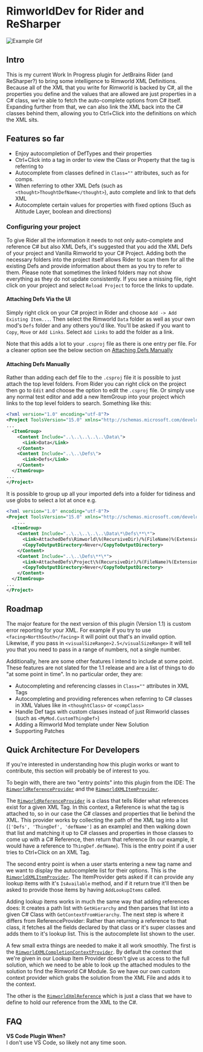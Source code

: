 # RimworldDev for Rider and ReSharper

![Example Gif](./example.gif)

## Intro

This is my current Work In Progress plugin for JetBrains Rider (and ReSharper?) to bring some intelligence to Rimworld
XML Definitions. Because all of the XML that you write for Rimworld is backed by C#, all the properties you define and the
values that are allowed are just properties in a C# class, we're able to fetch the auto-complete options from C# itself.
Expanding further from that, we can also link the XML back into the C# classes behind them, allowing you to Ctrl+Click
into the definitions on which the XML sits.

## Features so far

 * Enjoy autocompletion of DefTypes and their properties
 * Ctrl+Click into a tag in order to view the Class or Property that the tag is referring to
 * Autocomplete from classes defined in `Class=""` attributes, such as for comps.
 * When referring to other XML Defs (such as `<thought>ThoughtDefName</thought>`), auto complete and link to that defs XML
 * Autocomplete certain values for properties with fixed options (Such as Altitude Layer, boolean and directions)

### Configuring your project
To give Rider all the information it needs to not only auto-complete and reference C# but also XML Defs, it's suggested
that you add the XML Defs of your project and Vanilla Rimworld to your C# Project. Adding both the necessary folders into
the project itself allows Rider to scan them for all the existing Defs and provide information about them as you try to
refer to them.  Please note that sometimes the linked folders may not show everything as they do not update consistently.
If you see a missing file, right click on your project and select `Reload Project` to force the links to update.

#### Attaching Defs Via the UI
Simply right click on your C# project in Rider and choose `Add -> Add Existing Item...`.
Then select the Rimworld `Data` folder as well as your own mod's `Defs` folder and any others you'd like.
You'll be asked if you want to `Copy`, `Move` or `Add Links`. Select `Add Links` to add the folder as a link. 

Note that this adds a lot to your `.csproj` file as there is one entry per file.
For a cleaner option see the below section on [Attaching Defs Manually](#attaching-defs-manually)

#### Attaching Defs Manually
Rather than adding each def file to the `.csproj` file it is possible to just attach the top level folders.
From Rider you can right click on the project then go to `Edit` and choose the option to edit the `.csproj` file.
Or simply use any normal test editor and add a new ItemGroup into your project which links to the top level folders to search.
Something like this:

```xml
<?xml version="1.0" encoding="utf-8"?>
<Project ToolsVersion="15.0" xmlns="http://schemas.microsoft.com/developer/msbuild/2003">
...
  <ItemGroup>
    <Content Include="..\..\..\..\..\Data\">
      <Link>Data</Link>
    </Content>
    <Content Include="..\..\Defs\">
      <Link>Defs</Link>
    </Content>
  </ItemGroup>
...
</Project>
```

It is possible to group up all your imported defs into a folder for tidiness and use globs to select a lot at once e.g.
```xml
<?xml version="1.0" encoding="utf-8"?>
<Project ToolsVersion="15.0" xmlns="http://schemas.microsoft.com/developer/msbuild/2003">
    ...
  <ItemGroup>
    <Content Include="..\..\..\..\..\Data\*\Defs\**\*">
      <Link>AttachedDefs\Rimworld\%(RecursiveDir)/%(FileName)%(Extension)</Link>
      <CopyToOutputDirectory>Never</CopyToOutputDirectory>
    </Content>
    <Content Include="..\..\Defs\**\*">
      <Link>AttachedDefs\Project\%(RecursiveDir)/%(FileName)%(Extension)</Link>
      <CopyToOutputDirectory>Never</CopyToOutputDirectory>
    </Content>
  </ItemGroup>
...
</Project>
```

## Roadmap

The major feature for the next version of this plugin (Version 1.1) is custom error reporting for your XML. For example
if you try to use `<facing>NorthSouth</facing>` it will point out that's an invalid option. Likewise, if you pass in 
`<visualSizeRange>2.5</visualSizeRange>` it will tell you that you need to pass in a range of numbers, not a single number.

Additionally, here are some other features I intend to include at some point. These features are not slated for the 1.1
release and are a list of things to do "at some point in time". In no particular order, they are:

 * Autocompleting and referencing classes in `Class=""` attributes in XML Tags
 * Autocompleting and providing references when referring to C# classes in XML Values like in `<thoughtClass>` or `<compClass>`
 * Handle Def tags with custom classes instead of just Rimworld classes (such as `<MyMod.CustomThingDef>`)
 * Adding a Rimworld Mod template under New Solution
 * Supporting Patches


## Quick Architecture For Developers

If you're interested in understanding how this plugin works or want to contribute, this section will probably be of
interest to you.

To begin with, there are two "entry points" into this plugin from the IDE: 
The [`RimworldReferenceProvider`](./src/dotnet/ReSharperPlugin.RimworldDev/References/RimworldReferenceProvider.cs) and
the [`RimworldXMLItemProvider`](./src/dotnet/ReSharperPlugin.RimworldDev/RimworldXMLItemProvider.cs).

The [`RimworldReferenceProvider`](./src/dotnet/ReSharperPlugin.RimworldDev/References/RimworldReferenceProvider.cs) is a class
that tells Rider what references exist for a given XML Tag. In this context, a Reference is what the tag is attached to, so in
our case the C# classes and properties that lie behind the XML. This provider works by collecting the path of the XML tag
into a list (`['Defs', 'ThingDef', 'defName']` as an example) and then walking down that list and matching it up to C# classes
and properties in those classes to come up with a C# Reference, then return that reference (In our example, it would have a reference
to `ThingDef.defName`). This is the entry point if a user tries to Ctrl+Click on an XML Tag.

The second entry point is when a user starts entering a new tag name and we want to display the autocomplete list for
their options. This is the [`RimworldXMLItemProvider`](./src/dotnet/ReSharperPlugin.RimworldDev/RimworldXMLItemProvider.cs).
The ItemProvider gets asked if it can provide any lookup items with it's `IsAvailable` method, and if it return true
it'll then be asked to provide those items by having `AddLookupItems` called. 

Adding lookup items works in much the same way that adding references does: It creates a path list with 
`GetHierarchy` and then parses that list into a given C# Class with `GetContextFromHierarchy`. The next step 
is where it differs from ReferenceProvider: Rather than returning a reference to that class, it fetches all the fields
declared by that class or it's super classes and adds them to it's lookup list. This is the autocomplete list shown
to the user.

A few small extra things are needed to make it all work smoothly. The first is the 
[`RimworldXMLCompletionContextProvider`](./src/dotnet/ReSharperPlugin.RimworldDev/RimworlXMLCompletionContextProvider.cs).
By default the context that we're given in our Lookup Item Provider doesn't give us access to the full solution,
which we need to be able to look up the attached modules to the solution to find the Rimworld C# Module. So we have
our own custom context provider which grabs the solution from the XML File and adds it to the context.

The other is the [`RimworldXmlReference`](./src/dotnet/ReSharperPlugin.RimworldDev/References/RimworldXmlReference.cs)
which is just a class that we have to define to hold our reference from the XML to the C#.

## FAQ

**VS Code Plugin When?**  
I don't use VS Code, so likely not any time soon.